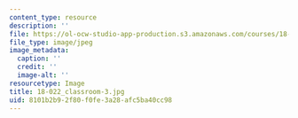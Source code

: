 ```yaml
---
content_type: resource
description: ''
file: https://ol-ocw-studio-app-production.s3.amazonaws.com/courses/18-022-calculus-of-several-variables-fall-2010/8101b2b92f80f0fe3a28afc5ba40cc98_18-022_classroom-3.jpg
file_type: image/jpeg
image_metadata:
  caption: ''
  credit: ''
  image-alt: ''
resourcetype: Image
title: 18-022_classroom-3.jpg
uid: 8101b2b9-2f80-f0fe-3a28-afc5ba40cc98
---
```

